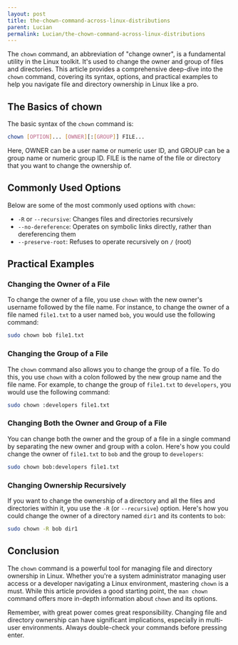 ```yaml
---
layout: post
title: the-chown-command-across-linux-distributions
parent: Lucian
permalink: Lucian/the-chown-command-across-linux-distributions
---
```


The `chown` command, an abbreviation of "change owner", is a fundamental utility in the Linux toolkit. It's used to change the owner and group of files and directories. This article provides a comprehensive deep-dive into the `chown` command, covering its syntax, options, and practical examples to help you navigate file and directory ownership in Linux like a pro.

## The Basics of chown

The basic syntax of the `chown` command is:

```bash
chown [OPTION]... [OWNER][:[GROUP]] FILE...
```

Here, OWNER can be a user name or numeric user ID, and GROUP can be a group name or numeric group ID. FILE is the name of the file or directory that you want to change the ownership of.

## Commonly Used Options

Below are some of the most commonly used options with `chown`:

- `-R` or `--recursive`: Changes files and directories recursively
- `--no-dereference`: Operates on symbolic links directly, rather than dereferencing them
- `--preserve-root`: Refuses to operate recursively on `/` (root)

## Practical Examples

### Changing the Owner of a File

To change the owner of a file, you use `chown` with the new owner's username followed by the file name. For instance, to change the owner of a file named `file1.txt` to a user named `bob`, you would use the following command:

```bash
sudo chown bob file1.txt
```

### Changing the Group of a File

The `chown` command also allows you to change the group of a file. To do this, you use `chown` with a colon followed by the new group name and the file name. For example, to change the group of `file1.txt` to `developers`, you would use the following command:

```bash
sudo chown :developers file1.txt
```

### Changing Both the Owner and Group of a File

You can change both the owner and the group of a file in a single command by separating the new owner and group with a colon. Here's how you could change the owner of `file1.txt` to `bob` and the group to `developers`:

```bash
sudo chown bob:developers file1.txt
```

### Changing Ownership Recursively

If you want to change the ownership of a directory and all the files and directories within it, you use the `-R` (or `--recursive`) option. Here's how you could change the owner of a directory named `dir1` and its contents to `bob`:

```bash
sudo chown -R bob dir1
```

## Conclusion

The `chown` command is a powerful tool for managing file and directory ownership in Linux. Whether you're a system administrator managing user access or a developer navigating a Linux environment, mastering `chown` is a must. While this article provides a good starting point, the `man chown` command offers more in-depth information about `chown` and its options.

Remember, with great power comes great responsibility. Changing file and directory ownership can have significant implications, especially in multi-user environments. Always double-check your commands before pressing enter.
